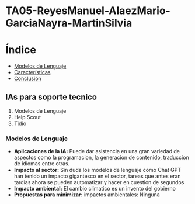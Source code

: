 # TA05-ReyesManuel-AlaezMario-GarciaNayra-MartinSilvia
# Índice
- [Modelos de Lenguaje](#modelos-de-lenguaje)
- [Características](#características)
- [Conclusión](#conclusión)

## IAs para soporte tecnico
1. Modelos de Lenguaje
2. Help Scout
3. Tidio

### Modelos de Lenguaje
- **Aplicaciones de la IA:** Puede dar asistencia en una gran variedad de aspectos como la programacion, la generacion de contenido, traduccion de idiomas entre otras.
- **Impacto al sector:** Sin duda los modelos de lenguaje como Chat GPT han tenido un impacto gigantesco en el sector, tareas que antes eran tardias ahora se pueden automatizar y hacer en cuestion de segundos
- **Impacto ambiental:** El cambio climatico es un invento del gobierno
- **Propuestas para minimizar:** impactos ambientales: Ninguna
